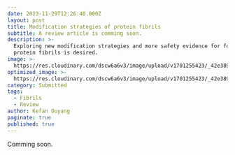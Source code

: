 ```yaml
---
date: 2023-11-29T12:26:40.000Z
layout: post
title: Modification strategies of protein fibrils
subtitle: A review article is comming soon.
description: >-
  Exploring new modification strategies and more safety evidence for food
  protein fibrils is desired.
image: >-
  https://res.cloudinary.com/dscw6a6v3/image/upload/v1701255423/_42e38962-2503-409b-9a49-28bb1bb8cf_gmm9vj.jpg
optimized_image: >-
  https://res.cloudinary.com/dscw6a6v3/image/upload/v1701255423/_42e38962-2503-409b-9a49-28bb1bb8cf_gmm9vj.jpg
category: Submitted
tags:
  - Fibrils
  - Review
author: Kefan Ouyang
paginate: true
published: true
---
```


Comming soon.
